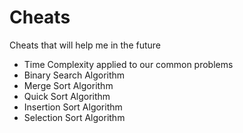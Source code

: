 Cheats
======

Cheats that will help me in the future

- Time Complexity applied to our common problems
- Binary Search Algorithm
- Merge Sort Algorithm
- Quick Sort Algorithm
- Insertion Sort Algorithm
- Selection Sort Algorithm
